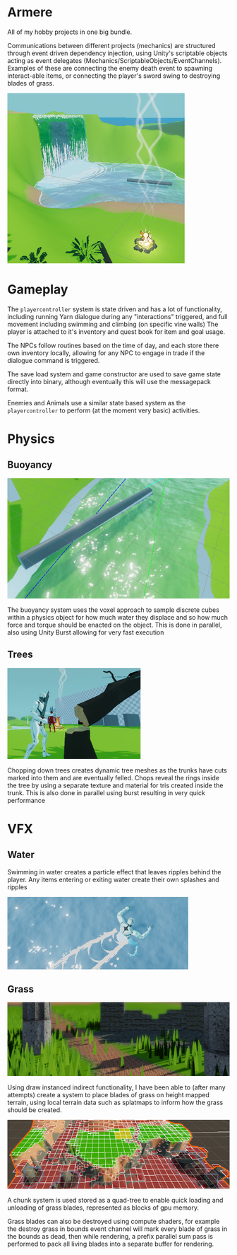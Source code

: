 # Armere


All of my hobby projects in one big bundle.

Communications between different projects (mechanics) are structured through event driven dependency injection, 
using Unity's scriptable objects acting as event delegates (Mechanics/ScriptableObjects/EventChannels). Examples of these
are connecting the enemy death event to spawning interact-able items, or connecting the player's sword swing to destroying 
blades of grass.

![Waterfall](_readme/waterfall.png)
# Gameplay

The `playercontroller` system is state driven and has a lot of functionality, including running Yarn dialogue 
during any "interactions" triggered, and full movement including swimming and climbing (on specific vine walls)
The player is attached to it's inventory and quest book for item and goal usage.

The NPCs follow routines based on the time of day, and each store there own inventory locally, allowing for any
NPC to engage in trade if the dialogue command is triggered.

The save load system and game constructor are used to save game state directly into binary, although eventually 
this will use the messagepack format.

Enemies and Animals use a similar state based system as the `playercontroller` to perform (at the moment very basic)
activities.

# Physics

## Buoyancy
![Buoyant cylinder](_readme/log_in_water.png)

The buoyancy system uses the voxel approach to sample discrete cubes within a physics object for how much water they displace and 
so how much force and torque should be enacted on the object. This is done in parallel, also using Unity Burst allowing for very fast execution

## Trees
![Tree chop](_readme/tree_chop.png)

Chopping down trees creates dynamic tree meshes as the trunks have cuts marked into them and are eventually felled.
Chops reveal the rings inside the tree by using a separate texture and material for tris created inside the trunk. 
This is also done in parallel using burst resulting in very quick performance

# VFX
## Water
Swimming in water creates a particle effect that leaves ripples behind the player. Any items entering or exiting water create their
own splashes and ripples

![Water Trail](_readme/water_trail.png)

## Grass 
![Grass](_readme/grass.png)

Using draw instanced indirect functionality, I have been able to (after many attempts) create a system to place blades of grass on height mapped terrain, using local terrain data such as splatmaps to inform how the grass should be created. 

![Grass Chunking system](_readme/grass_chunks.png)

A chunk system is used stored as a quad-tree to
enable quick loading and unloading of grass blades, represented as blocks of gpu memory.

 Grass blades can also be destroyed using compute shaders, for example the destroy grass in bounds event channel will mark every blade of grass in the bounds as dead, then while rendering, a prefix parallel sum pass is performed to pack all living blades into a separate buffer for rendering.


